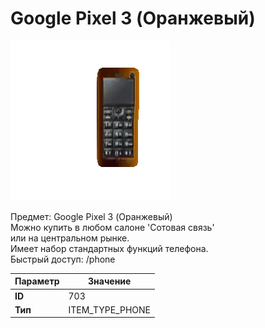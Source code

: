 # Google Pixel 3 (Оранжевый)

![Item Image](../img/703.webp?raw=true)

Предмет: Google Pixel 3 (Оранжевый)<br>Можно купить в любом салоне 'Сотовая связь'<br>или на центральном рынке.<br>Имеет набор стандартных функций телефона.<br>Быстрый доступ: /phone


| Параметр | Значение |
|----------|----------|
| **ID** | 703 |
| **Тип** | ITEM_TYPE_PHONE |

